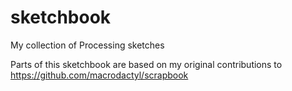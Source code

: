 # sketchbook
My collection of Processing sketches

Parts of this sketchbook are based on my original contributions to https://github.com/macrodactyl/scrapbook
